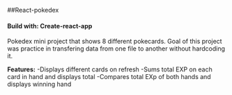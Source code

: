 ##React-pokedex

#### Build with: Create-react-app


Pokedex mini project that shows 8 different pokecards. Goal of this project was practice in transfering data from one file to another without hardcoding it. 

<b>Features:</b>
-Displays different cards on refresh
-Sums total EXP on each card in hand and displays total
-Compares total EXp of both hands and displays winning hand

